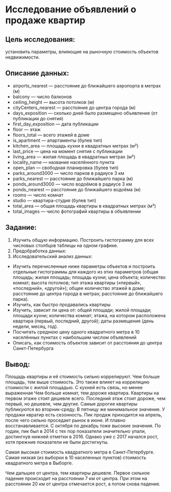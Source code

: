 # Исследование объявлений о продаже квартир

## Цель исследования:
установить параметры, влияющие на рыночную стоимость объектов недвижимости.

## Описание данных:
* airports_nearest — расстояние до ближайшего аэропорта в метрах (м)
* balcony — число балконов
* ceiling_height — высота потолков (м)
* cityCenters_nearest — расстояние до центра города (м)
* days_exposition — сколько дней было размещено объявление (от публикации до снятия)
* first_day_exposition — дата публикации
* floor — этаж
* floors_total — всего этажей в доме
* is_apartment — апартаменты (булев тип)
* kitchen_area — площадь кухни в квадратных метрах (м²)
* last_price — цена на момент снятия с публикации
* living_area — жилая площадь в квадратных метрах (м²)
* locality_name — название населённого пункта
* open_plan — свободная планировка (булев тип)
* parks_around3000 — число парков в радиусе 3 км
* parks_nearest — расстояние до ближайшего парка (м)
* ponds_around3000 — число водоёмов в радиусе 3 км
* ponds_nearest — расстояние до ближайшего водоёма (м)
* rooms — число комнат
* studio — квартира-студия (булев тип)
* total_area — общая площадь квартиры в квадратных метрах (м²)
* total_images — число фотографий квартиры в объявлении

## Задание:
1. Изучить общую информацию. Построить гистограмму для всех числовых столбцов таблицы на одном графике.
2. Предобработка данных:
3. Исследовательский анализ данных:
* Изучить перечисленные ниже параметры объектов и построить отдельные гистограммы для каждого из этих параметров (общая площадь; жилая площадь; площадь кухни; цена объекта; количество комнат; высота потолков; тип этажа квартиры («первый», «последний», «другой»); общее количество этажей в доме; расстояние до центра города в метрах; расстояние до ближайшего парка). 
* Изучить, как быстро продавались квартиры
* Изучить, зависит ли цена от: общей площади; жилой площади; площади кухни; количества комнат; этажа, на котором расположена квартира (первый, последний, другой); даты размещения (день недели, месяц, год).
* Посчитать среднюю цену одного квадратного метра в 10 населённых пунктах с наибольшим числом объявлений
* Описать, как стоимость объектов зависит от расстояния до центра Санкт-Петербурга

## Вывод: 
Площадь квартиры и её стоимость сильно коррелируют. Чем больше площадь, тем выше стоимость. Это также влияет на корреляцию стоимости с жилой площадью. С кухней есть связь, но менее выраженная Чем больше комнат, тем дороже квартира. Квартиры на первом этаже стоят дешевле всего. Последний этаж стоит дороже, чем первый, но дешевле, чем другие. Самые дорогие квартиры публикуются во вторник-среду. В пятницу же минимальное значение. У продажи квратир есть сезонность. Пик продаж приходится на апрель, после чего сильно проседает рынок в июне. И плавно восстанавливается. С октября по декабрь тоже высокие значения. По годам, пик был в 2014 с тех пор показатели значительно упали, достингнув нижней отметки в 2016. Однако уже с 2017 начался рост, хотя прежние показатели не были достигнуты.

Самая высокая стоимость квадратного метра в Санкт-Петербурге. Самая низкая (из выборки в 10 населенных пунктов) стоимость квадратного метра в Выборге.

Чем дальшее от центра, тем квартиры дешевле. Первое сильное падение происходит на расстоянии 7 км от центра. При этом на расстоянии 20 км от центра отмечается рост, а потом снова падение.
